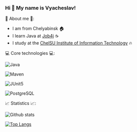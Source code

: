 ### Hi 👋 My name is Vyacheslav!
📝 About me 📝:
  - I am from Chelyabinsk :house:
  - I learn Java at [Job4j](https://job4j.ru/) ☕
  - I study at the [ChelSU Institute of Information Technology](https://iit.csu.ru/) 🔥



💻 Core technologies 💻:

 ![Java](https://camo.githubusercontent.com/520f4c3ac74ec28808625df67b4e3897e11d060d96108994cd29ad73a8d177e5/68747470733a2f2f613131796261646765732e636f6d2f62616467653f6c6f676f3d6a617661)

 
 ![Maven](https://camo.githubusercontent.com/5e33d65de624ee72d80c57d1515e11f079e4ccce05020b2300df8f4485d084d4/68747470733a2f2f696d672e736869656c64732e696f2f7374617469632f76313f7374796c653d666f722d7468652d6261646765266d6573736167653d4170616368652b4d6176656e26636f6c6f723d433731413336266c6f676f3d4170616368652b4d6176656e266c6f676f436f6c6f723d464646464646266c6162656c3d)

 ![JUnit5](https://camo.githubusercontent.com/0ec0af3112b73b519c79846f78d224a64c09512fb5018b96453dc59f5fa0a463/68747470733a2f2f696d672e736869656c64732e696f2f7374617469632f76313f7374796c653d666f722d7468652d6261646765266d6573736167653d4a556e69743526636f6c6f723d323541313632266c6f676f3d4a556e697435266c6f676f436f6c6f723d464646464646266c6162656c3d)

  ![PostgreSQL](https://camo.githubusercontent.com/5e6b8fca0e36854e2828a9cd0e9f8626dbb76f02c3266a7f0d635fd320f52178/68747470733a2f2f613131796261646765732e636f6d2f62616467653f6c6f676f3d706f737467726573716c)




📈 Statistics 📈:

![Github stats](https://github-readme-stats.vercel.app/api?username=slavav89&hide=stars,prs,issues,contribs)

[![Top Langs](https://github-readme-stats.vercel.app/api/top-langs/?username=slavav89&layout=compact)](https://github.com/ShamRail/github-readme-stats)
<!--
**slavav89/slavav89** is a ✨ _special_ ✨ repository because its `README.md` (this file) appears on your GitHub profile.

Here are some ideas to get you started:

- 🔭 I’m currently working on ...
- 🌱 I’m currently learning ...
- 👯 I’m looking to collaborate on ...
- 🤔 I’m looking for help with ...
- 💬 Ask me about ...
- 📫 How to reach me: ...
- 😄 Pronouns: ...
- ⚡ Fun fact: ...
-->

